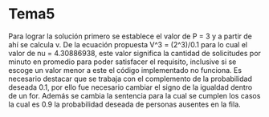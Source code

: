 # Tema5
Para lograr la solución primero se establece el valor de P = 3 y a partir de ahí se calcula v. De la ecuación propuesta
V^3 = (2^3)/0.1 para lo cual el valor de nu = 4.30886938, este valor significa la cantidad de solicitudes  por minuto en promedio 
para poder satisfacer el requisito, inclusive si se escoge un valor menor a este el código implementado no funciona. Es necesario
destacar que se trabaja con el complemento de la probabilidad deseada 0.1, por ello fue necesario cambiar el signo de la igualdad
dentro de un for.
Además se cambia la sentencia para la cual se cumplen los casos la cual es 0.9 la probabilidad deseada de personas ausentes en la
fila.
